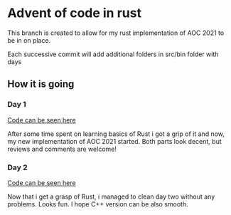 # Advent of code in rust

This branch is created to allow for my rust implementation of AOC 2021 to be in on place.

Each successive commit will add additional folders in src/bin folder with days

## How it is going

### Day 1

[Code can be seen here](https://github.com/Qsionc/advent-of-code/blob/rust-2021/src/bin/day1)

After some time spent on learning basics of Rust i got a grip of it and now, my new implementation of AOC 2021 started.
Both parts look decent, but reviews and comments are welcome!

### Day 2

[Code can be seen here](https://github.com/Qsionc/advent-of-code/blob/rust-2021/src/bin/day2)

Now that i get a grasp of Rust, i managed to clean day two without any problems. Looks fun. I hope C++ version can be also smooth.